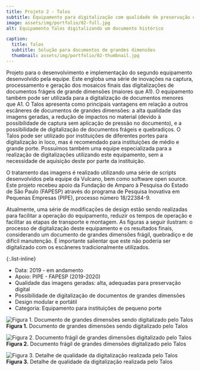 ```yaml
---
title: Projeto 2 - Talos
subtitle: Equipamento para digitalização com qualidade de preservação digital de documentos frágeis de grandes dimensões.
image: assets/img/portfolio/02-full.jpg
alt: Equipamento Talos digitalizando um documento histórico

caption:
  title: Talos
  subtitle: Solução para documentos de grandes dimensões
  thumbnail: assets/img/portfolio/02-thumbnail.jpg
---
```

Projeto para o desenvolvimento e implementação do segundo equipamento desenvolvido pela equipe. Este engloba uma série de inovações na captura, processamento e geração dos mosaicos finais das digitalizações de documentos frágeis de grande dimensões (maiores que A1). O equipamento também pode ser utilizada para a digitalização de documentos menores que A1. O Talos apresenta como principais vantagens em relação a outros escâneres de documentos de grandes dimensões: a alta qualidade das imagens geradas, a redução de impactos no material (devido à possibilidade de captura sem aplicação de pressão no documento), e a possibilidade de digitalização de documentos frágeis e quebradiços. O Talos pode ser utilizado por instituições de diferentes portes para digitalização in loco, mas é recomendado para instituições de médio e grande porte. Possuímos também uma equipe especializada para a realização de digitalizações utilizando este equipamento, sem a necessidade de aquisição deste por parte da instituição. 

O tratamento das imagens é realizado utilizando uma série de scripts desenvolvidos pela equipe da Vulcano, bem como software open source. Este projeto recebeu apoio da Fundação de Amparo à Pesquisa do Estado de São Paulo (FAPESP) através do programa de Pesquisa Inovativa em Pequenas Empresas (PIPE), processo número 18/22384-9.

Atualmente, uma série de modificações de design estão sendo realizadas para facilitar a operação do equipamento, reduzir os tempos de operação e facilitar as etapas de transporte e montagem. As figuras a seguir ilustram: o processo de digitalização deste equipamento e os resultados finais, considerando um documento de grandes dimensões frágil, quebradiço e de difícil manutenção. É importante salientar que este não poderia ser digitalizado com os escâneres tradicionalmente utilizados.

{:.list-inline}
- Data: 2019 - em andamento
- Apoio: PIPE - FAPESP (2019-2020)
- Qualidade das imagens geradas: alta, adequadas para preservação digital
- Possibilidade de digitalização de documentos de grandes dimensões
- Design modular e portátil
- Categoria: Equipamento para instituições de pequeno porte

![Figura 1. Documento de grandes dimensões sendo digitalizado pelo Talos](/teste-site/assets/img/portfolio/img2.jpg)
**Figura 1.** Documento de grandes dimensões sendo digitalizado pelo Talos

![Figura 2. Documento frágil de grandes dimensões digitalizado pelo Talos](/teste-site/assets/img/portfolio/img3.png)
**Figura 2.** Documento frágil de grandes dimensões digitalizado pelo Talos

![Figura 3. Detalhe de qualidade da digitalização realizada pelo Talos](/teste-site/assets/img/portfolio/img4.png)
**Figura 3.** Detalhe de qualidade da digitalização realizada pelo Talos
